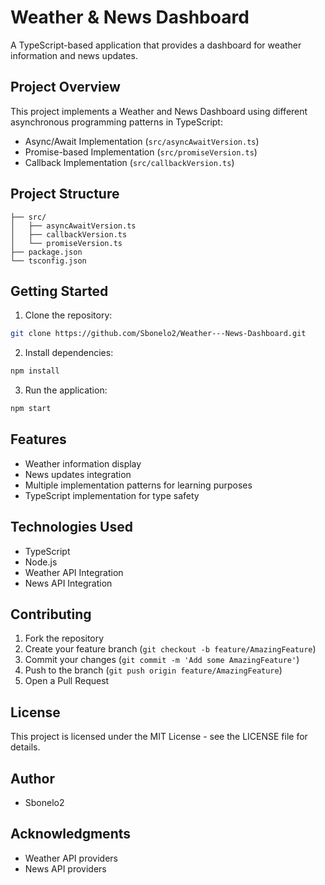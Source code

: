 # Weather & News Dashboard

A TypeScript-based application that provides a dashboard for weather information and news updates.

## Project Overview

This project implements a Weather and News Dashboard using different asynchronous programming patterns in TypeScript:

- Async/Await Implementation (`src/asyncAwaitVersion.ts`)
- Promise-based Implementation (`src/promiseVersion.ts`)
- Callback Implementation (`src/callbackVersion.ts`)

## Project Structure

```
├── src/
│   ├── asyncAwaitVersion.ts
│   ├── callbackVersion.ts
│   └── promiseVersion.ts
├── package.json
└── tsconfig.json
```

## Getting Started

1. Clone the repository:

```bash
git clone https://github.com/Sbonelo2/Weather---News-Dashboard.git
```

2. Install dependencies:

```bash
npm install
```

3. Run the application:

```bash
npm start
```

## Features

- Weather information display
- News updates integration
- Multiple implementation patterns for learning purposes
- TypeScript implementation for type safety

## Technologies Used

- TypeScript
- Node.js
- Weather API Integration
- News API Integration

## Contributing

1. Fork the repository
2. Create your feature branch (`git checkout -b feature/AmazingFeature`)
3. Commit your changes (`git commit -m 'Add some AmazingFeature'`)
4. Push to the branch (`git push origin feature/AmazingFeature`)
5. Open a Pull Request

## License

This project is licensed under the MIT License - see the LICENSE file for details.

## Author

- Sbonelo2

## Acknowledgments

- Weather API providers
- News API providers
